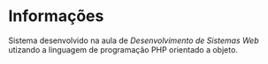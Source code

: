 # Informações 
Sistema desenvolvido na aula de _Desenvolvimento de Sistemas Web_ utizando a linguagem de programação PHP orientado a objeto.